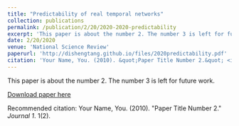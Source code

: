 ```yaml
---
title: "Predictability of real temporal networks"
collection: publications
permalink: /publication/2/20/2020-2020-predictability
excerpt: 'This paper is about the number 2. The number 3 is left for future work.'
date: 2/20/2020
venue: 'National Science Review'
paperurl: 'http://dishengtang.github.io/files/2020predictability.pdf'
citation: 'Your Name, You. (2010). &quot;Paper Title Number 2.&quot; <i>Journal 1</i>. 1(2).'
---
```

This paper is about the number 2. The number 3 is left for future work.

[Download paper here](http://dishengtang.github.io/files/2020predictability.pdf)

Recommended citation: Your Name, You. (2010). "Paper Title Number 2." <i>Journal 1</i>. 1(2).